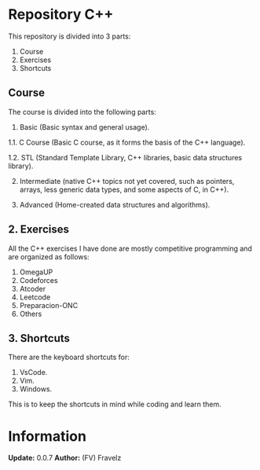 # Repository C++

This repository is divided into 3 parts:
1. Course
2. Exercises
3. Shortcuts

## Course
The course is divided into the following parts:

1. Basic (Basic syntax and general usage).

1.1. C Course (Basic C course, as it forms the basis of the C++ 
language).

1.2. STL (Standard Template Library, C++ libraries, basic data 
structures library).

2. Intermediate (native C++ topics not yet covered, such as pointers, 
arrays, less generic data types, and some aspects of C, in C++).

3. Advanced (Home-created data structures and algorithms).

## 2. Exercises
All the C++ exercises I have done are mostly competitive programming 
and are organized as follows:

1. OmegaUP 
2. Codeforces 
3. Atcoder
4. Leetcode
5. Preparacion-ONC
6. Others

## 3. Shortcuts
There are the keyboard shortcuts for:

1. VsCode.
2. Vim.
3. Windows.

This is to keep the shortcuts in mind while coding and learn them.

# Information

**Update:** 0.0.7
**Author:** (FV) Fravelz
